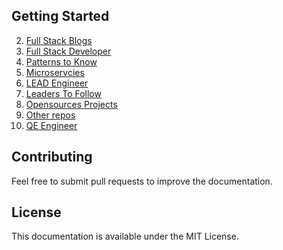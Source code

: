 
## Getting Started
2. [Full Stack Blogs](blog.md)
3. [Full Stack Developer ](FULL_STACK.md)
4. [Patterns to Know](Fullstack_Patterns.md)
4. [Microservcies](Microservices.md)
6. [LEAD Engineer](lead_engineer.md)
7. [Leaders To Follow](INDUSTRY_LEADERS.md)
8. [Opensources Projects](OPEN_SOURCE.md)
9. [Other repos](REPOSITORIES.md) 
10. [QE Engineer](/docs/core/qe/MOBILE.md)

## Contributing

Feel free to submit pull requests to improve the documentation.  

## License

This documentation is available under the MIT License.  
